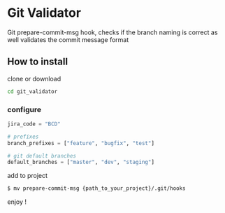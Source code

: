 # Git Validator

Git prepare-commit-msg hook, checks if the branch naming is correct as well validates the commit message format

## How to install

clone or download

```sh
cd git_validator
```

### configure

```py
jira_code = "BCD"

# prefixes
branch_prefixes = ["feature", "bugfix", "test"]

# git default branches
default_branches = ["master", "dev", "staging"]
```

add to project

```sh
$ mv prepare-commit-msg {path_to_your_project}/.git/hooks
```

enjoy !
